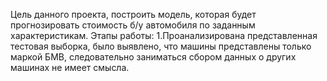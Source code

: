 Цель данного проекта, построить модель, которая будет прогнозировать стоимость б/у автомобиля по заданным характеристикам.
Этапы работы:
1.Проанализирована представленная тестовая выборка, было выявлено, что машины представлены только маркой БМВ, следовательно заниматься сбором данных о других машинах не имеет смысла.
